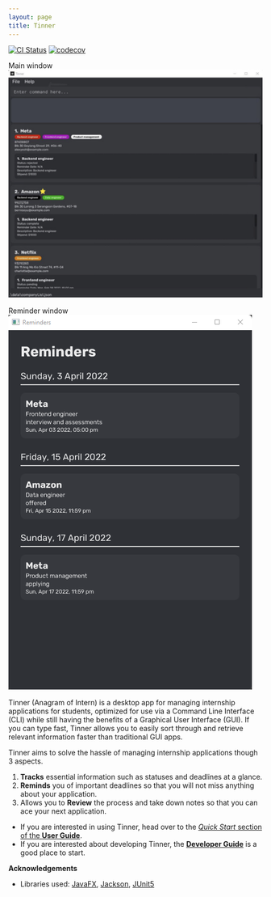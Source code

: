 ```yaml
---
layout: page
title: Tinner
---
```


[![CI Status](https://github.com/AY2122S2-CS2103T-T17-1/tp/workflows/Java%20CI/badge.svg)](https://github.com/AY2122S2-CS2103T-T17-1/tp/actions)
[![codecov](https://codecov.io/gh/AY2122S2-CS2103T-T17-1/tp/branch/master/graph/badge.svg?token=HVJ16S6MRB)](https://codecov.io/gh/AY2122S2-CS2103T-T17-1/tp)

Main window  
![Ui](images/Ui.png)

Reminder window   
![Reminder](images/Reminder.png)

Tinner (Anagram of Intern) is a desktop app for managing internship applications for students, optimized for use via a Command Line Interface (CLI)
while still having the benefits of a Graphical User Interface (GUI).
If you can type fast, Tinner allows you to easily sort through and retrieve relevant information faster than traditional GUI apps.

Tinner aims to solve the hassle of managing internship applications though 3 aspects.
1. **Tracks** essential information such as statuses and deadlines at a glance. 
2. **Reminds** you of important deadlines so that you will not miss anything about your application. 
3. Allows you to **Review** the process and take down notes so that you can ace your next application.


* If you are interested in using Tinner, head over to the [_Quick Start_ section of the **User Guide**](UserGuide.html#quick-start).
* If you are interested about developing Tinner, the [**Developer Guide**](DeveloperGuide.html) is a good place to start.

**Acknowledgements**

* Libraries used: [JavaFX](https://openjfx.io/), [Jackson](https://github.com/FasterXML/jackson), [JUnit5](https://github.com/junit-team/junit5)
